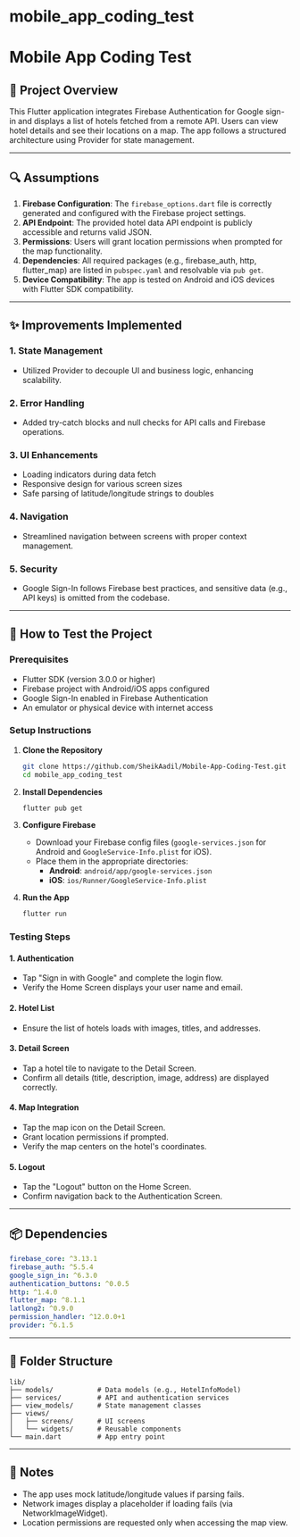 # mobile_app_coding_test

# Mobile App Coding Test

## 📱 Project Overview

This Flutter application integrates Firebase Authentication for Google sign-in and displays a list of hotels fetched from a remote API. Users can view hotel details and see their locations on a map. The app follows a structured architecture using Provider for state management.

---

## 🔍 Assumptions

1. **Firebase Configuration**: The `firebase_options.dart` file is correctly generated and configured with the Firebase project settings.
2. **API Endpoint**: The provided hotel data API endpoint is publicly accessible and returns valid JSON.
3. **Permissions**: Users will grant location permissions when prompted for the map functionality.
4. **Dependencies**: All required packages (e.g., firebase_auth, http, flutter_map) are listed in `pubspec.yaml` and resolvable via `pub get`.
5. **Device Compatibility**: The app is tested on Android and iOS devices with Flutter SDK compatibility.

---

## ✨ Improvements Implemented

### 1. State Management

- Utilized Provider to decouple UI and business logic, enhancing scalability.

### 2. Error Handling

- Added try-catch blocks and null checks for API calls and Firebase operations.

### 3. UI Enhancements

- Loading indicators during data fetch
- Responsive design for various screen sizes
- Safe parsing of latitude/longitude strings to doubles

### 4. Navigation

- Streamlined navigation between screens with proper context management.

### 5. Security

- Google Sign-In follows Firebase best practices, and sensitive data (e.g., API keys) is omitted from the codebase.

---

## 🧪 How to Test the Project

### Prerequisites

- Flutter SDK (version 3.0.0 or higher)
- Firebase project with Android/iOS apps configured
- Google Sign-In enabled in Firebase Authentication
- An emulator or physical device with internet access

### Setup Instructions

1. **Clone the Repository**

   ```bash
   git clone https://github.com/SheikAadil/Mobile-App-Coding-Test.git
   cd mobile_app_coding_test
   ```

2. **Install Dependencies**

   ```bash
   flutter pub get
   ```

3. **Configure Firebase**

   - Download your Firebase config files (`google-services.json` for Android and `GoogleService-Info.plist` for iOS).
   - Place them in the appropriate directories:
     - **Android**: `android/app/google-services.json`
     - **iOS**: `ios/Runner/GoogleService-Info.plist`

4. **Run the App**
   ```bash
   flutter run
   ```

### Testing Steps

#### 1. Authentication

- Tap "Sign in with Google" and complete the login flow.
- Verify the Home Screen displays your user name and email.

#### 2. Hotel List

- Ensure the list of hotels loads with images, titles, and addresses.

#### 3. Detail Screen

- Tap a hotel tile to navigate to the Detail Screen.
- Confirm all details (title, description, image, address) are displayed correctly.

#### 4. Map Integration

- Tap the map icon on the Detail Screen.
- Grant location permissions if prompted.
- Verify the map centers on the hotel's coordinates.

#### 5. Logout

- Tap the "Logout" button on the Home Screen.
- Confirm navigation back to the Authentication Screen.

---

## 📦 Dependencies

```yaml
firebase_core: ^3.13.1
firebase_auth: ^5.5.4
google_sign_in: ^6.3.0
authentication_buttons: ^0.0.5
http: ^1.4.0
flutter_map: ^8.1.1
latlong2: ^0.9.0
permission_handler: ^12.0.0+1
provider: ^6.1.5
```

---

## 📁 Folder Structure

```
lib/
├── models/           # Data models (e.g., HotelInfoModel)
├── services/         # API and authentication services
├── view_models/      # State management classes
├── views/
│   ├── screens/      # UI screens
│   └── widgets/      # Reusable components
└── main.dart         # App entry point
```

---

## 📝 Notes

- The app uses mock latitude/longitude values if parsing fails.
- Network images display a placeholder if loading fails (via NetworkImageWidget).
- Location permissions are requested only when accessing the map view.
